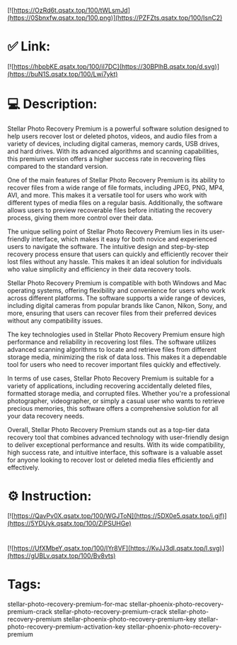 [![https://OzRd6t.qsatx.top/100/tWLsmJd](https://0Sbnxfw.qsatx.top/100.png)](https://PZFZts.qsatx.top/100/IsnC2)
# ✅ Link:
[![https://hbpbKE.qsatx.top/100/iI7DC](https://30BPlhB.qsatx.top/d.svg)](https://buN1S.qsatx.top/100/Lwi7ykt)
# 💻 Description:
Stellar Photo Recovery Premium is a powerful software solution designed to help users recover lost or deleted photos, videos, and audio files from a variety of devices, including digital cameras, memory cards, USB drives, and hard drives. With its advanced algorithms and scanning capabilities, this premium version offers a higher success rate in recovering files compared to the standard version.

One of the main features of Stellar Photo Recovery Premium is its ability to recover files from a wide range of file formats, including JPEG, PNG, MP4, AVI, and more. This makes it a versatile tool for users who work with different types of media files on a regular basis. Additionally, the software allows users to preview recoverable files before initiating the recovery process, giving them more control over their data.

The unique selling point of Stellar Photo Recovery Premium lies in its user-friendly interface, which makes it easy for both novice and experienced users to navigate the software. The intuitive design and step-by-step recovery process ensure that users can quickly and efficiently recover their lost files without any hassle. This makes it an ideal solution for individuals who value simplicity and efficiency in their data recovery tools.

Stellar Photo Recovery Premium is compatible with both Windows and Mac operating systems, offering flexibility and convenience for users who work across different platforms. The software supports a wide range of devices, including digital cameras from popular brands like Canon, Nikon, Sony, and more, ensuring that users can recover files from their preferred devices without any compatibility issues.

The key technologies used in Stellar Photo Recovery Premium ensure high performance and reliability in recovering lost files. The software utilizes advanced scanning algorithms to locate and retrieve files from different storage media, minimizing the risk of data loss. This makes it a dependable tool for users who need to recover important files quickly and effectively.

In terms of use cases, Stellar Photo Recovery Premium is suitable for a variety of applications, including recovering accidentally deleted files, formatted storage media, and corrupted files. Whether you're a professional photographer, videographer, or simply a casual user who wants to retrieve precious memories, this software offers a comprehensive solution for all your data recovery needs.

Overall, Stellar Photo Recovery Premium stands out as a top-tier data recovery tool that combines advanced technology with user-friendly design to deliver exceptional performance and results. With its wide compatibility, high success rate, and intuitive interface, this software is a valuable asset for anyone looking to recover lost or deleted media files efficiently and effectively.

# ⚙️ Instruction:
[![https://QavPv0X.qsatx.top/100/WGJToN](https://5DX0e5.qsatx.top/i.gif)](https://5YDUyk.qsatx.top/100/ZiPSUHGe)
#
[![https://UfXMbeY.qsatx.top/100/IYr8VF](https://KvJJ3dI.qsatx.top/l.svg)](https://gUBLv.qsatx.top/100/Bv8vts)
# Tags:
stellar-photo-recovery-premium-for-mac stellar-phoenix-photo-recovery-premium-crack stellar-photo-recovery-premium-crack stellar-photo-recovery-premium stellar-phoenix-photo-recovery-premium-key stellar-photo-recovery-premium-activation-key stellar-phoenix-photo-recovery-premium





